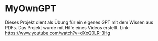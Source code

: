 # MyOwnGPT
Dieses Projekt dient als Übung für ein eigenes GPT mit dem Wissen aus PDFs. Das Projekt wurde mit Hilfe eines Videos erstellt. Link: https://www.youtube.com/watch?v=dXxQ0LR-3Hg
